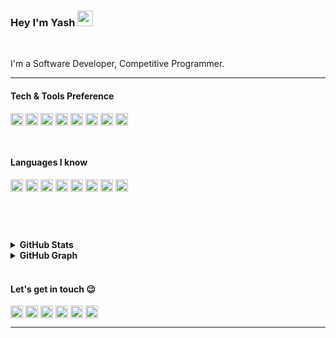 ### Hey I'm Yash <img src="https://camo.githubusercontent.com/e8e7b06ecf583bc040eb60e44eb5b8e0ecc5421320a92929ce21522dbc34c891/68747470733a2f2f6d656469612e67697068792e636f6d2f6d656469612f6876524a434c467a6361737252346961377a2f67697068792e676966" height="25">
<br> 

I'm a Software Developer, Competitive Programmer.

---

#### Tech & Tools Preference
 <img src="https://img.shields.io/badge/react-%2320232a.svg?style=for-the-badge&logo=react&logoColor=%2361DAFB" height="20" align="center">  <img src="https://img.shields.io/badge/firebase-%23039BE5.svg?style=for-the-badge&logo=firebase" height="20" align="center" > <img src="https://img.shields.io/badge/mongodb-%23F24E1E.svg?style=for-the-badge&logo=mongodb&logoColor=white" height="20" align="center" >  <img src="https://img.shields.io/badge/VisualStudioCode-0078d7.svg?style=for-the-badge&logo=visual-studio-code&logoColor=white" height="20" align="center" > <img src="https://img.shields.io/badge/git-%23F05033.svg?style=for-the-badge&logo=git&logoColor=white" height="20" align="center" > <img src="https://img.shields.io/badge/github-%23121011.svg?style=for-the-badge&logo=github&logoColor=white" height="20" align="center" >  <img src="https://img.shields.io/badge/Node.js-339933?style=for-the-badge&logo=nodedotjs&logoColor=white" height="20" align="center" > <img src="https://img.shields.io/badge/Express.js-000000?style=for-the-badge&logo=express&logoColor=white" height="20" align="center" >

<br>

#### Languages I know

<img src="https://img.shields.io/badge/c-%2300599C.svg?style=for-the-badge&logo=c&logoColor=white" height="20" align="center" > <img src="https://img.shields.io/badge/c++-%2300599C.svg?style=for-the-badge&logo=c%2B%2B&logoColor=white" height="20" align="center" >  <img src="https://img.shields.io/badge/HTML5-E34F26?style=for-the-badge&logo=html5&logoColor=white" height="20" align="center" > <img src="https://img.shields.io/badge/CSS3-1572B6?style=for-the-badge&logo=css3&logoColor=white" height="20" align="center" > <img src="https://img.shields.io/badge/JavaScript-323330?style=for-the-badge&logo=javascript&logoColor=F7DF1E" height="20" align="center" > <img src="https://img.shields.io/badge/TypeScript-323330?style=for-the-badge&logo=typescript&logoColor=F7DF1E" height="20" align="center" > <img src="https://img.shields.io/badge/typescript-%23007ACC.svg?style=for-the-badge&logo=typescript&logoColor=white" height="20" align="center" >  <img src="https://img.shields.io/badge/java-%23ED8B00.svg?style=for-the-badge&logo=java&logoColor=white" height="20" align="center" >

<br>
<p align="center" >
  <!-- Profile Views Stats -->
  <img align="center" src="https://komarev.com/ghpvc/?username=mishrayash123" alt="" />
</p>
<br>
<details>	
  <summary><b> GitHub Stats</b></summary>

  <br />
  <img height="180em" src="https://github-readme-stats.vercel.app/api?username=mishrayash123&show_icons=true&hide_border=true&&count_private=true&include_all_commits=true" />
  <img height="180em" src="https://github-readme-stats.vercel.app/api/top-langs/?username=mishrayash123&exclude_repo=KNN-Image-Classification&show_icons=true&hide_border=true&layout=compact&langs_count=8"/>
</details>

<details>
	<summary><b> GitHub Graph</b></summary>
	<img src="https://activity-graph.herokuapp.com/graph?username=mishrayash123&theme=minimal" />
</details>
<br>

#### Let's get in touch :wink:
[<img src="https://img.shields.io/static/v1?label=&message=Portfolio&style=flat-square&color=brightgreen&logo=flickr" height="20" align="center">](https://yash-mauve.vercel.app/) [<img src="https://img.shields.io/badge/Gmail-D14836?style=for-the-badge&logo=gmail&logoColor=white" height="20" align="center" >](https://mail.google.com/mail/?view=cm&fs=1&to=mishrayash@3778@gmail.com) [<img src="https://img.shields.io/badge/linkedin-%230077B5.svg?style=for-the-badge&logo=linkedin&logoColor=white" height="20" align="center" >](https://www.linkedin.com/in/yash-kumar-mishra-60b490202/) [<img src="https://img.shields.io/badge/Facebook-%231877F2.svg?style=for-the-badge&logo=Facebook&logoColor=white" height="20" align="center" >](https://www.facebook.com/profile.php?id=100024594800462) [<img src="https://img.shields.io/badge/yashmishra_0923-%23E4405F.svg?style=for-the-badge&logo=Instagram&logoColor=white" height="20" align="center" >](https://www.instagram.com/yash_mishra_0923/) [<img src="https://img.shields.io/badge/@YashMis29565569-%231DA1F2.svg?style=for-the-badge&logo=Twitter&logoColor=white" height="20" align="center" >](https://twitter.com/YashMis29565569?t=4uHtan2dOpWddqchGEJzsA&s=08)

---
